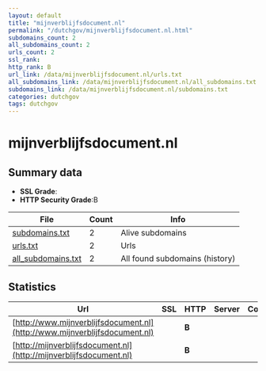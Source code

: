 ```yaml
---
layout: default
title: "mijnverblijfsdocument.nl"
permalink: "/dutchgov/mijnverblijfsdocument.nl.html"
subdomains_count: 2
all_subdomains_count: 2
urls_count: 2
ssl_rank: 
http_rank: B
url_link: /data/mijnverblijfsdocument.nl/urls.txt
all_subdomains_link: /data/mijnverblijfsdocument.nl/all_subdomains.txt
subdomains_link: /data/mijnverblijfsdocument.nl/subdomains.txt
categories: dutchgov
tags: dutchgov
---
```



# mijnverblijfsdocument.nl
## Summary data


 - **SSL Grade**:
 - **HTTP Security Grade**:B


| File       | Count | Info |
|------------|-------|------|
|[subdomains.txt](/DutchGovScope/data/mijnverblijfsdocument.nl/subdomains.txt)|2|Alive subdomains|
|[urls.txt](/DutchGovScope/data/mijnverblijfsdocument.nl/urls.txt)|2|Urls|
|[all_subdomains.txt](/DutchGovScope/data/mijnverblijfsdocument.nl/all_subdomains.txt)|2|All found subdomains (history)|


## Statistics


| Url | SSL | HTTP | Server | Cookie | HSTS | CORS | CTO | CSP | XFO | XXP | RP |FP| Tech |Title |
|--------|-------|-------|------|------|------|------|------|------|------|------|------|------|------|------|
|[http://www.mijnverblijfsdocument.nl](http://www.mijnverblijfsdocument.nl)| | **B**|| |:white_check_mark: | | | | | | :white_check_mark: | |HSTS|Document Moved|
|[http://mijnverblijfsdocument.nl](http://mijnverblijfsdocument.nl)| | **B**|| |:white_check_mark: | | | | | | :white_check_mark: | |HSTS|Document Moved|

